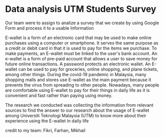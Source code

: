 # Data analysis UTM Students Survey

Our team were to assign to analize a survey that we create by using Google Form and process it to a usable Information

E-wallet is a form of an electronic card that may be used to make online purchases using a
computer or smartphone. It serves the same purpose as a credit or debit card in that it is used
to pay for the items we purchase. To make payments, an E-wallet must be linked to the user's
bank account. An e-wallet is a form of pre-paid account that allows a user to save money for
future online transactions. A password protects an electronic wallet. An E-wallet can be used
to pay for groceries, online shopping, and plane tickets, among other things. During the
covid-19 pandemic in Malaysia, many shopping malls and stores use E-wallet as the main
payment because it prevents the virus from spreading to other people. Nowadays, many
people are comfortable using E-wallet to pay for their things in daily life as it is convenient
and fast rather than paying using money.

The research we conducted was collecting the information from relevant sources to find the
answer to our research about the usage of E-wallet among Universiti Teknologi Malaysia
(UTM) to know more about their experience using the E-wallet in daily life

credit to my team: Fikri, Farhan, Mikhail
